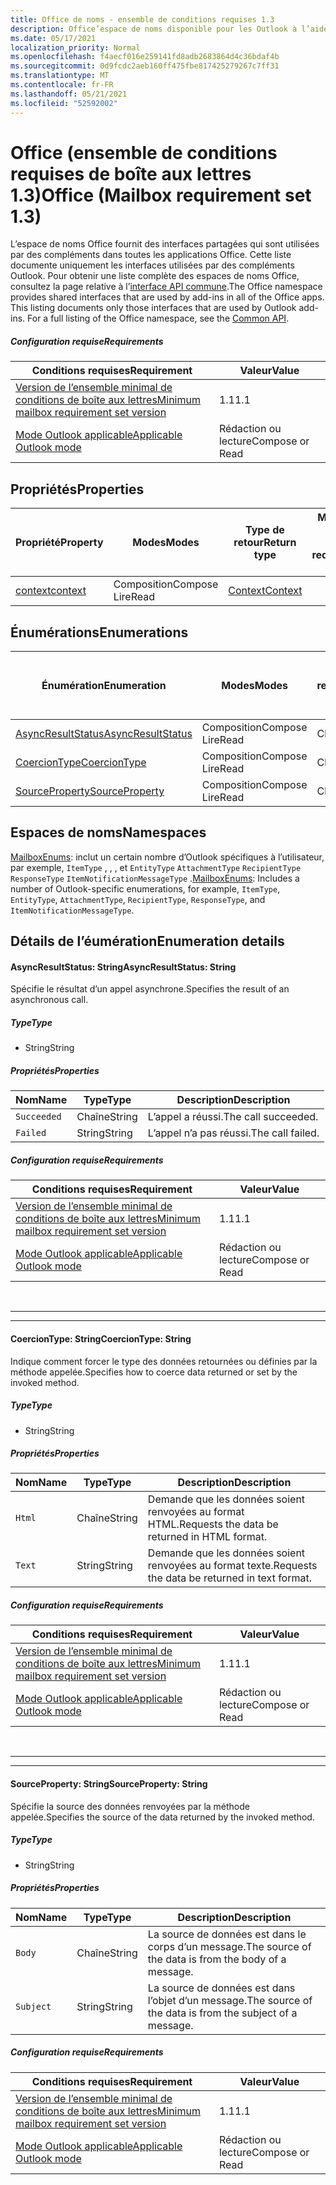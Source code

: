 ```yaml
---
title: Office de noms - ensemble de conditions requises 1.3
description: Office’espace de noms disponible pour les Outlook à l’aide de l’ensemble de conditions requises de l’API de boîte aux lettres 1.3.
ms.date: 05/17/2021
localization_priority: Normal
ms.openlocfilehash: f4aecf016e259141fd8adb2683864d4c36bdaf4b
ms.sourcegitcommit: 0d9fcdc2aeb160ff475fbe817425279267c7ff31
ms.translationtype: MT
ms.contentlocale: fr-FR
ms.lasthandoff: 05/21/2021
ms.locfileid: "52592002"
---
```

# <a name="office-mailbox-requirement-set-13"></a><span data-ttu-id="d8312-103">Office (ensemble de conditions requises de boîte aux lettres 1.3)</span><span class="sxs-lookup"><span data-stu-id="d8312-103">Office (Mailbox requirement set 1.3)</span></span>

<span data-ttu-id="d8312-p101">L’espace de noms Office fournit des interfaces partagées qui sont utilisées par des compléments dans toutes les applications Office. Cette liste documente uniquement les interfaces utilisées par des compléments Outlook. Pour obtenir une liste complète des espaces de noms Office, consultez la page relative à l’[interface API commune](/javascript/api/office).</span><span class="sxs-lookup"><span data-stu-id="d8312-p101">The Office namespace provides shared interfaces that are used by add-ins in all of the Office apps. This listing documents only those interfaces that are used by Outlook add-ins. For a full listing of the Office namespace, see the [Common API](/javascript/api/office).</span></span>

##### <a name="requirements"></a><span data-ttu-id="d8312-106">Configuration requise</span><span class="sxs-lookup"><span data-stu-id="d8312-106">Requirements</span></span>

|<span data-ttu-id="d8312-107">Conditions requises</span><span class="sxs-lookup"><span data-stu-id="d8312-107">Requirement</span></span>| <span data-ttu-id="d8312-108">Valeur</span><span class="sxs-lookup"><span data-stu-id="d8312-108">Value</span></span>|
|---|---|
|[<span data-ttu-id="d8312-109">Version de l’ensemble minimal de conditions de boîte aux lettres</span><span class="sxs-lookup"><span data-stu-id="d8312-109">Minimum mailbox requirement set version</span></span>](../../requirement-sets/outlook-api-requirement-sets.md)| <span data-ttu-id="d8312-110">1.1</span><span class="sxs-lookup"><span data-stu-id="d8312-110">1.1</span></span>|
|[<span data-ttu-id="d8312-111">Mode Outlook applicable</span><span class="sxs-lookup"><span data-stu-id="d8312-111">Applicable Outlook mode</span></span>](../../../outlook/outlook-add-ins-overview.md#extension-points)| <span data-ttu-id="d8312-112">Rédaction ou lecture</span><span class="sxs-lookup"><span data-stu-id="d8312-112">Compose or Read</span></span>|

## <a name="properties"></a><span data-ttu-id="d8312-113">Propriétés</span><span class="sxs-lookup"><span data-stu-id="d8312-113">Properties</span></span>

| <span data-ttu-id="d8312-114">Propriété</span><span class="sxs-lookup"><span data-stu-id="d8312-114">Property</span></span> | <span data-ttu-id="d8312-115">Modes</span><span class="sxs-lookup"><span data-stu-id="d8312-115">Modes</span></span> | <span data-ttu-id="d8312-116">Type de retour</span><span class="sxs-lookup"><span data-stu-id="d8312-116">Return type</span></span> | <span data-ttu-id="d8312-117">Minimum</span><span class="sxs-lookup"><span data-stu-id="d8312-117">Minimum</span></span><br><span data-ttu-id="d8312-118">ensemble de conditions requises</span><span class="sxs-lookup"><span data-stu-id="d8312-118">requirement set</span></span> |
|---|---|---|:---:|
| [<span data-ttu-id="d8312-119">context</span><span class="sxs-lookup"><span data-stu-id="d8312-119">context</span></span>](office.context.md) | <span data-ttu-id="d8312-120">Composition</span><span class="sxs-lookup"><span data-stu-id="d8312-120">Compose</span></span><br><span data-ttu-id="d8312-121">Lire</span><span class="sxs-lookup"><span data-stu-id="d8312-121">Read</span></span> | [<span data-ttu-id="d8312-122">Context</span><span class="sxs-lookup"><span data-stu-id="d8312-122">Context</span></span>](/javascript/api/office/office.context?view=outlook-js-1.3&preserve-view=true) | [<span data-ttu-id="d8312-123">1.1</span><span class="sxs-lookup"><span data-stu-id="d8312-123">1.1</span></span>](../requirement-set-1.1/outlook-requirement-set-1.1.md) |

## <a name="enumerations"></a><span data-ttu-id="d8312-124">Énumérations</span><span class="sxs-lookup"><span data-stu-id="d8312-124">Enumerations</span></span>

| <span data-ttu-id="d8312-125">Énumération</span><span class="sxs-lookup"><span data-stu-id="d8312-125">Enumeration</span></span> | <span data-ttu-id="d8312-126">Modes</span><span class="sxs-lookup"><span data-stu-id="d8312-126">Modes</span></span> | <span data-ttu-id="d8312-127">Type de retour</span><span class="sxs-lookup"><span data-stu-id="d8312-127">Return type</span></span> | <span data-ttu-id="d8312-128">Minimum</span><span class="sxs-lookup"><span data-stu-id="d8312-128">Minimum</span></span><br><span data-ttu-id="d8312-129">ensemble de conditions requises</span><span class="sxs-lookup"><span data-stu-id="d8312-129">requirement set</span></span> |
|---|---|---|:---:|
| [<span data-ttu-id="d8312-130">AsyncResultStatus</span><span class="sxs-lookup"><span data-stu-id="d8312-130">AsyncResultStatus</span></span>](#asyncresultstatus-string) | <span data-ttu-id="d8312-131">Composition</span><span class="sxs-lookup"><span data-stu-id="d8312-131">Compose</span></span><br><span data-ttu-id="d8312-132">Lire</span><span class="sxs-lookup"><span data-stu-id="d8312-132">Read</span></span> | <span data-ttu-id="d8312-133">Chaîne</span><span class="sxs-lookup"><span data-stu-id="d8312-133">String</span></span> | [<span data-ttu-id="d8312-134">1.1</span><span class="sxs-lookup"><span data-stu-id="d8312-134">1.1</span></span>](../requirement-set-1.1/outlook-requirement-set-1.1.md) |
| [<span data-ttu-id="d8312-135">CoercionType</span><span class="sxs-lookup"><span data-stu-id="d8312-135">CoercionType</span></span>](#coerciontype-string) | <span data-ttu-id="d8312-136">Composition</span><span class="sxs-lookup"><span data-stu-id="d8312-136">Compose</span></span><br><span data-ttu-id="d8312-137">Lire</span><span class="sxs-lookup"><span data-stu-id="d8312-137">Read</span></span> | <span data-ttu-id="d8312-138">Chaîne</span><span class="sxs-lookup"><span data-stu-id="d8312-138">String</span></span> | [<span data-ttu-id="d8312-139">1.1</span><span class="sxs-lookup"><span data-stu-id="d8312-139">1.1</span></span>](../requirement-set-1.1/outlook-requirement-set-1.1.md) |
| [<span data-ttu-id="d8312-140">SourceProperty</span><span class="sxs-lookup"><span data-stu-id="d8312-140">SourceProperty</span></span>](#sourceproperty-string) | <span data-ttu-id="d8312-141">Composition</span><span class="sxs-lookup"><span data-stu-id="d8312-141">Compose</span></span><br><span data-ttu-id="d8312-142">Lire</span><span class="sxs-lookup"><span data-stu-id="d8312-142">Read</span></span> | <span data-ttu-id="d8312-143">Chaîne</span><span class="sxs-lookup"><span data-stu-id="d8312-143">String</span></span> | [<span data-ttu-id="d8312-144">1.1</span><span class="sxs-lookup"><span data-stu-id="d8312-144">1.1</span></span>](../requirement-set-1.1/outlook-requirement-set-1.1.md) |

## <a name="namespaces"></a><span data-ttu-id="d8312-145">Espaces de noms</span><span class="sxs-lookup"><span data-stu-id="d8312-145">Namespaces</span></span>

<span data-ttu-id="d8312-146">[MailboxEnums](/javascript/api/outlook/office.mailboxenums.attachmentcontentformat?view=outlook-js-1.3&preserve-view=true): inclut un certain nombre d’Outlook spécifiques à l’utilisateur, par exemple, `ItemType` , , , et `EntityType` `AttachmentType` `RecipientType` `ResponseType` `ItemNotificationMessageType` .</span><span class="sxs-lookup"><span data-stu-id="d8312-146">[MailboxEnums](/javascript/api/outlook/office.mailboxenums.attachmentcontentformat?view=outlook-js-1.3&preserve-view=true): Includes a number of Outlook-specific enumerations, for example, `ItemType`, `EntityType`, `AttachmentType`, `RecipientType`, `ResponseType`, and `ItemNotificationMessageType`.</span></span>

## <a name="enumeration-details"></a><span data-ttu-id="d8312-147">Détails de l’éumération</span><span class="sxs-lookup"><span data-stu-id="d8312-147">Enumeration details</span></span>

#### <a name="asyncresultstatus-string"></a><span data-ttu-id="d8312-148">AsyncResultStatus: String</span><span class="sxs-lookup"><span data-stu-id="d8312-148">AsyncResultStatus: String</span></span>

<span data-ttu-id="d8312-149">Spécifie le résultat d’un appel asynchrone.</span><span class="sxs-lookup"><span data-stu-id="d8312-149">Specifies the result of an asynchronous call.</span></span>

##### <a name="type"></a><span data-ttu-id="d8312-150">Type</span><span class="sxs-lookup"><span data-stu-id="d8312-150">Type</span></span>

*   <span data-ttu-id="d8312-151">String</span><span class="sxs-lookup"><span data-stu-id="d8312-151">String</span></span>

##### <a name="properties"></a><span data-ttu-id="d8312-152">Propriétés</span><span class="sxs-lookup"><span data-stu-id="d8312-152">Properties</span></span>

|<span data-ttu-id="d8312-153">Nom</span><span class="sxs-lookup"><span data-stu-id="d8312-153">Name</span></span>| <span data-ttu-id="d8312-154">Type</span><span class="sxs-lookup"><span data-stu-id="d8312-154">Type</span></span>| <span data-ttu-id="d8312-155">Description</span><span class="sxs-lookup"><span data-stu-id="d8312-155">Description</span></span>|
|---|---|---|
|`Succeeded`| <span data-ttu-id="d8312-156">Chaîne</span><span class="sxs-lookup"><span data-stu-id="d8312-156">String</span></span>|<span data-ttu-id="d8312-157">L’appel a réussi.</span><span class="sxs-lookup"><span data-stu-id="d8312-157">The call succeeded.</span></span>|
|`Failed`| <span data-ttu-id="d8312-158">String</span><span class="sxs-lookup"><span data-stu-id="d8312-158">String</span></span>|<span data-ttu-id="d8312-159">L’appel n’a pas réussi.</span><span class="sxs-lookup"><span data-stu-id="d8312-159">The call failed.</span></span>|

##### <a name="requirements"></a><span data-ttu-id="d8312-160">Configuration requise</span><span class="sxs-lookup"><span data-stu-id="d8312-160">Requirements</span></span>

|<span data-ttu-id="d8312-161">Conditions requises</span><span class="sxs-lookup"><span data-stu-id="d8312-161">Requirement</span></span>| <span data-ttu-id="d8312-162">Valeur</span><span class="sxs-lookup"><span data-stu-id="d8312-162">Value</span></span>|
|---|---|
|[<span data-ttu-id="d8312-163">Version de l’ensemble minimal de conditions de boîte aux lettres</span><span class="sxs-lookup"><span data-stu-id="d8312-163">Minimum mailbox requirement set version</span></span>](../../requirement-sets/outlook-api-requirement-sets.md)| <span data-ttu-id="d8312-164">1.1</span><span class="sxs-lookup"><span data-stu-id="d8312-164">1.1</span></span>|
|[<span data-ttu-id="d8312-165">Mode Outlook applicable</span><span class="sxs-lookup"><span data-stu-id="d8312-165">Applicable Outlook mode</span></span>](../../../outlook/outlook-add-ins-overview.md#extension-points)| <span data-ttu-id="d8312-166">Rédaction ou lecture</span><span class="sxs-lookup"><span data-stu-id="d8312-166">Compose or Read</span></span>|

<br>

---
---

#### <a name="coerciontype-string"></a><span data-ttu-id="d8312-167">CoercionType: String</span><span class="sxs-lookup"><span data-stu-id="d8312-167">CoercionType: String</span></span>

<span data-ttu-id="d8312-168">Indique comment forcer le type des données retournées ou définies par la méthode appelée.</span><span class="sxs-lookup"><span data-stu-id="d8312-168">Specifies how to coerce data returned or set by the invoked method.</span></span>

##### <a name="type"></a><span data-ttu-id="d8312-169">Type</span><span class="sxs-lookup"><span data-stu-id="d8312-169">Type</span></span>

*   <span data-ttu-id="d8312-170">String</span><span class="sxs-lookup"><span data-stu-id="d8312-170">String</span></span>

##### <a name="properties"></a><span data-ttu-id="d8312-171">Propriétés</span><span class="sxs-lookup"><span data-stu-id="d8312-171">Properties</span></span>

|<span data-ttu-id="d8312-172">Nom</span><span class="sxs-lookup"><span data-stu-id="d8312-172">Name</span></span>| <span data-ttu-id="d8312-173">Type</span><span class="sxs-lookup"><span data-stu-id="d8312-173">Type</span></span>| <span data-ttu-id="d8312-174">Description</span><span class="sxs-lookup"><span data-stu-id="d8312-174">Description</span></span>|
|---|---|---|
|`Html`| <span data-ttu-id="d8312-175">Chaîne</span><span class="sxs-lookup"><span data-stu-id="d8312-175">String</span></span>|<span data-ttu-id="d8312-176">Demande que les données soient renvoyées au format HTML.</span><span class="sxs-lookup"><span data-stu-id="d8312-176">Requests the data be returned in HTML format.</span></span>|
|`Text`| <span data-ttu-id="d8312-177">String</span><span class="sxs-lookup"><span data-stu-id="d8312-177">String</span></span>|<span data-ttu-id="d8312-178">Demande que les données soient renvoyées au format texte.</span><span class="sxs-lookup"><span data-stu-id="d8312-178">Requests the data be returned in text format.</span></span>|

##### <a name="requirements"></a><span data-ttu-id="d8312-179">Configuration requise</span><span class="sxs-lookup"><span data-stu-id="d8312-179">Requirements</span></span>

|<span data-ttu-id="d8312-180">Conditions requises</span><span class="sxs-lookup"><span data-stu-id="d8312-180">Requirement</span></span>| <span data-ttu-id="d8312-181">Valeur</span><span class="sxs-lookup"><span data-stu-id="d8312-181">Value</span></span>|
|---|---|
|[<span data-ttu-id="d8312-182">Version de l’ensemble minimal de conditions de boîte aux lettres</span><span class="sxs-lookup"><span data-stu-id="d8312-182">Minimum mailbox requirement set version</span></span>](../../requirement-sets/outlook-api-requirement-sets.md)| <span data-ttu-id="d8312-183">1.1</span><span class="sxs-lookup"><span data-stu-id="d8312-183">1.1</span></span>|
|[<span data-ttu-id="d8312-184">Mode Outlook applicable</span><span class="sxs-lookup"><span data-stu-id="d8312-184">Applicable Outlook mode</span></span>](../../../outlook/outlook-add-ins-overview.md#extension-points)| <span data-ttu-id="d8312-185">Rédaction ou lecture</span><span class="sxs-lookup"><span data-stu-id="d8312-185">Compose or Read</span></span>|

<br>

---
---

#### <a name="sourceproperty-string"></a><span data-ttu-id="d8312-186">SourceProperty: String</span><span class="sxs-lookup"><span data-stu-id="d8312-186">SourceProperty: String</span></span>

<span data-ttu-id="d8312-187">Spécifie la source des données renvoyées par la méthode appelée.</span><span class="sxs-lookup"><span data-stu-id="d8312-187">Specifies the source of the data returned by the invoked method.</span></span>

##### <a name="type"></a><span data-ttu-id="d8312-188">Type</span><span class="sxs-lookup"><span data-stu-id="d8312-188">Type</span></span>

*   <span data-ttu-id="d8312-189">String</span><span class="sxs-lookup"><span data-stu-id="d8312-189">String</span></span>

##### <a name="properties"></a><span data-ttu-id="d8312-190">Propriétés</span><span class="sxs-lookup"><span data-stu-id="d8312-190">Properties</span></span>

|<span data-ttu-id="d8312-191">Nom</span><span class="sxs-lookup"><span data-stu-id="d8312-191">Name</span></span>| <span data-ttu-id="d8312-192">Type</span><span class="sxs-lookup"><span data-stu-id="d8312-192">Type</span></span>| <span data-ttu-id="d8312-193">Description</span><span class="sxs-lookup"><span data-stu-id="d8312-193">Description</span></span>|
|---|---|---|
|`Body`| <span data-ttu-id="d8312-194">Chaîne</span><span class="sxs-lookup"><span data-stu-id="d8312-194">String</span></span>|<span data-ttu-id="d8312-195">La source de données est dans le corps d’un message.</span><span class="sxs-lookup"><span data-stu-id="d8312-195">The source of the data is from the body of a message.</span></span>|
|`Subject`| <span data-ttu-id="d8312-196">String</span><span class="sxs-lookup"><span data-stu-id="d8312-196">String</span></span>|<span data-ttu-id="d8312-197">La source de données est dans l’objet d’un message.</span><span class="sxs-lookup"><span data-stu-id="d8312-197">The source of the data is from the subject of a message.</span></span>|

##### <a name="requirements"></a><span data-ttu-id="d8312-198">Configuration requise</span><span class="sxs-lookup"><span data-stu-id="d8312-198">Requirements</span></span>

|<span data-ttu-id="d8312-199">Conditions requises</span><span class="sxs-lookup"><span data-stu-id="d8312-199">Requirement</span></span>| <span data-ttu-id="d8312-200">Valeur</span><span class="sxs-lookup"><span data-stu-id="d8312-200">Value</span></span>|
|---|---|
|[<span data-ttu-id="d8312-201">Version de l’ensemble minimal de conditions de boîte aux lettres</span><span class="sxs-lookup"><span data-stu-id="d8312-201">Minimum mailbox requirement set version</span></span>](../../requirement-sets/outlook-api-requirement-sets.md)| <span data-ttu-id="d8312-202">1.1</span><span class="sxs-lookup"><span data-stu-id="d8312-202">1.1</span></span>|
|[<span data-ttu-id="d8312-203">Mode Outlook applicable</span><span class="sxs-lookup"><span data-stu-id="d8312-203">Applicable Outlook mode</span></span>](../../../outlook/outlook-add-ins-overview.md#extension-points)| <span data-ttu-id="d8312-204">Rédaction ou lecture</span><span class="sxs-lookup"><span data-stu-id="d8312-204">Compose or Read</span></span>|
